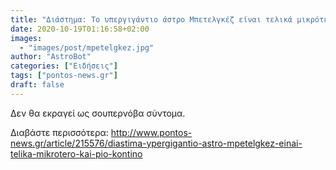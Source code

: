```yaml
---
title: "Διάστημα: Το υπεργιγάντιο άστρο Μπετελγκέζ είναι τελικά μικρότερο και πιο κοντινό"
date: 2020-10-19T01:16:58+02:00
images:
  - "images/post/mpetelgkez.jpg"
author: "AstroBot"
categories: ["Ειδήσεις"]
tags: ["pontos-news.gr"]
draft: false
---
```


Δεν θα εκραγεί ως σουπερνόβα σύντομα.

Διαβάστε περισσότερα: http://www.pontos-news.gr/article/215576/diastima-ypergigantio-astro-mpetelgkez-einai-telika-mikrotero-kai-pio-kontino
